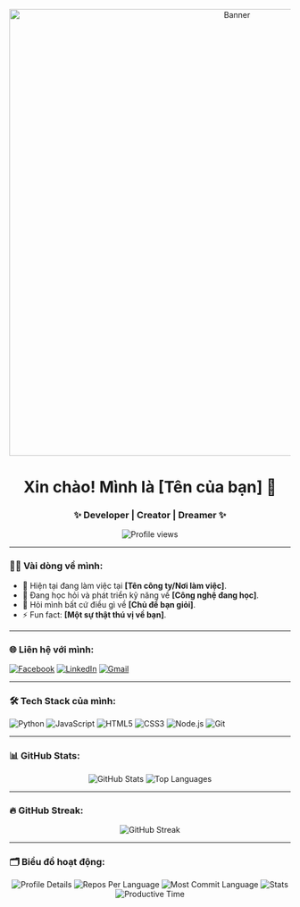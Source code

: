 <!-- Banner -->
<p align="center">
  <img src="https://i.imgur.com/zp12yWm.png" alt="Banner" width="800">
</p>

<h1 align="center">Xin chào! Mình là [Tên của bạn] 👋</h1>
<h3 align="center">✨ Developer | Creator | Dreamer ✨</h3>

<!-- Số lượt truy cập -->
<p align="center">
  <img src="https://komarev.com/ghpvc/?username=[Tên người dùng GitHub]&label=Profile%20views&color=0e75b6&style=flat" alt="Profile views" />
</p>

---

### 👨‍💻 **Vài dòng về mình:**
- 🔭 Hiện tại đang làm việc tại **[Tên công ty/Nơi làm việc]**.  
- 🌱 Đang học hỏi và phát triển kỹ năng về **[Công nghệ đang học]**.  
- 💬 Hỏi mình bất cứ điều gì về **[Chủ đề bạn giỏi]**.  
- ⚡ Fun fact: **[Một sự thật thú vị về bạn]**.

---

### 🌐 **Liên hệ với mình:**
<p align="left">
  <a href="https://facebook.com/[tài khoản]" target="_blank"><img src="https://img.shields.io/badge/Facebook-1877F2?style=for-the-badge&logo=facebook&logoColor=white" alt="Facebook"/></a>
  <a href="https://linkedin.com/in/[tài khoản]" target="_blank"><img src="https://img.shields.io/badge/LinkedIn-0A66C2?style=for-the-badge&logo=linkedin&logoColor=white" alt="LinkedIn"/></a>
  <a href="mailto:[email của bạn]" target="_blank"><img src="https://img.shields.io/badge/Gmail-D14836?style=for-the-badge&logo=gmail&logoColor=white" alt="Gmail"/></a>
</p>

---

### 🛠️ **Tech Stack của mình:**
<p align="left">
  <img src="https://img.shields.io/badge/Python-3776AB?style=for-the-badge&logo=python&logoColor=white" alt="Python"/>
  <img src="https://img.shields.io/badge/JavaScript-F7DF1E?style=for-the-badge&logo=javascript&logoColor=black" alt="JavaScript"/>
  <img src="https://img.shields.io/badge/HTML5-E34F26?style=for-the-badge&logo=html5&logoColor=white" alt="HTML5"/>
  <img src="https://img.shields.io/badge/CSS3-1572B6?style=for-the-badge&logo=css3&logoColor=white" alt="CSS3"/>
  <img src="https://img.shields.io/badge/Node.js-339933?style=for-the-badge&logo=nodedotjs&logoColor=white" alt="Node.js"/>
  <img src="https://img.shields.io/badge/Git-F05032?style=for-the-badge&logo=git&logoColor=white" alt="Git"/>
</p>

---

### 📊 **GitHub Stats:**
<p align="center">
  <img src="https://github-readme-stats.vercel.app/api?username=[Tên người dùng GitHub]&show_icons=true&theme=radical" alt="GitHub Stats" />
  <img src="https://github-readme-stats.vercel.app/api/top-langs/?username=[Tên người dùng GitHub]&layout=compact&theme=radical" alt="Top Languages" />
</p>

---

### 🔥 **GitHub Streak:**
<p align="center">
  <img src="https://github-readme-streak-stats.herokuapp.com/?user=[Tên người dùng GitHub]&theme=radical" alt="GitHub Streak" />
</p>

---

### 🗂️ **Biểu đồ hoạt động:**
<p align="center">
  <img src="https://github-profile-summary-cards.vercel.app/api/cards/profile-details?username=[Tên người dùng GitHub]&theme=radical" alt="Profile Details" />
  <img src="https://github-profile-summary-cards.vercel.app/api/cards/repos-per-language?username=[Tên người dùng GitHub]&theme=radical" alt="Repos Per Language" />
  <img src="https://github-profile-summary-cards.vercel.app/api/cards/most-commit-language?username=[Tên người dùng GitHub]&theme=radical" alt="Most Commit Language" />
  <img src="https://github-profile-summary-cards.vercel.app/api/cards/stats?username=[Tên người dùng GitHub]&theme=radical" alt="Stats" />
  <img src="https://github-profile-summary-cards.vercel.app/api/cards/productive-time?username=[Tên người dùng GitHub]&theme=radical" alt="Productive Time" />
</p>

